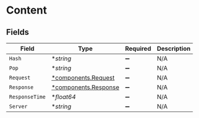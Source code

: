 # Content


## Fields

| Field                                                       | Type                                                        | Required                                                    | Description                                                 |
| ----------------------------------------------------------- | ----------------------------------------------------------- | ----------------------------------------------------------- | ----------------------------------------------------------- |
| `Hash`                                                      | **string*                                                   | :heavy_minus_sign:                                          | N/A                                                         |
| `Pop`                                                       | **string*                                                   | :heavy_minus_sign:                                          | N/A                                                         |
| `Request`                                                   | [*components.Request](../../models/components/request.md)   | :heavy_minus_sign:                                          | N/A                                                         |
| `Response`                                                  | [*components.Response](../../models/components/response.md) | :heavy_minus_sign:                                          | N/A                                                         |
| `ResponseTime`                                              | **float64*                                                  | :heavy_minus_sign:                                          | N/A                                                         |
| `Server`                                                    | **string*                                                   | :heavy_minus_sign:                                          | N/A                                                         |